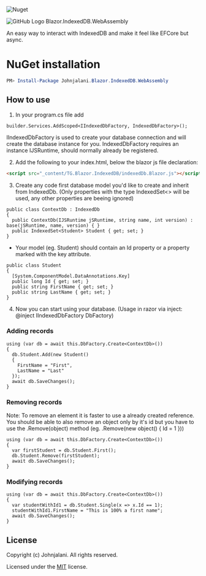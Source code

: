 ![Nuget](https://img.shields.io/nuget/v/Johnjalani.Blazor.IndexedDB.WebAssembly?style=plastic)

![GitHub Logo](https://raw.githubusercontent.com/johnjalani/Blazor.IndexedDB.WebAssembly/master/Blazor.IndexedDB.WebAssembly/fire.png)
Blazor.IndexedDB.WebAssembly

An easy way to interact with IndexedDB and make it feel like EFCore but async.

# NuGet installation
```powershell
PM> Install-Package Johnjalani.Blazor.IndexedDB.WebAssembly
```
## How to use
1. In your program.cs file add
```CSharp
builder.Services.AddScoped<IIndexedDbFactory, IndexedDbFactory>();
```
IIndexedDbFactory is used to create your database connection and will create the database instance for you.
IndexedDbFactory requires an instance IJSRuntime, should normally already be registered.

2. Add the following to your index.html, below the blazor js file declaration:
```Html
<script src="_content/TG.Blazor.IndexedDB/indexedDb.Blazor.js"></script>
```

3. Create any code first database model you'd like to create and inherit from IndexedDb. (Only properties with the type IndexedSet<> will be used, any other properties are beeing ignored)
```CSharp
public class ContextDb : IndexedDb
{
  public ContextDb(IJSRuntime jSRuntime, string name, int version) : base(jSRuntime, name, version) { }
  public IndexedSet<Student> Student { get; set; }
}
```
- Your model (eg. Student) should contain an Id property or a property marked with the key attribute.
```CSharp
public class Student
{
  [System.ComponentModel.DataAnnotations.Key]
  public long Id { get; set; }
  public string FirstName { get; set; }
  public string LastName { get; set; }
}
```

4. Now you can start using your database.
(Usage in razor via inject: @inject IIndexedDbFactory DbFactory)

### Adding records
```CSharp
using (var db = await this.DbFactory.Create<ContextDb>())
{
  db.Student.Add(new Student()
  {
    FirstName = "First",
    LastName = "Last"
  });
  await db.SaveChanges();
}
```
### Removing records
Note: To remove an element it is faster to use a already created reference. You should be able to also remove an object only by it's id but you have to use the .Remove(object) method (eg. .Remove(new object() { Id = 1 }))
```CSharp
using (var db = await this.DbFactory.Create<ContextDb>())
{
  var firstStudent = db.Student.First();
  db.Student.Remove(firstStudent);
  await db.SaveChanges();
}
```
### Modifying records
```CSharp
using (var db = await this.DbFactory.Create<ContextDb>())
{
  var studentWithId1 = db.Student.Single(x => x.Id == 1);
  studentWithId1.FirstName = "This is 100% a first name";
  await db.SaveChanges();
}
```

## License

Copyright (c) Johnjalani. All rights reserved.

Licensed under the [MIT](LICENSE) license.
